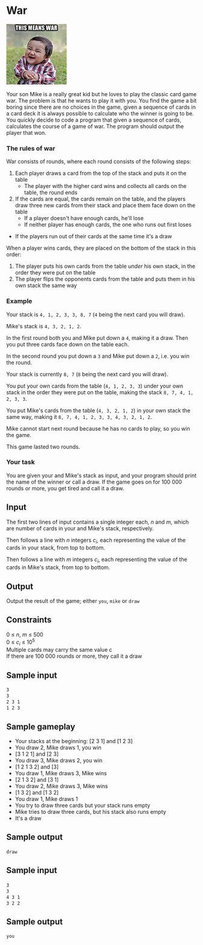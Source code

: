 # War
![](../images/war.jpg)

Your son Mike is a really great kid but he loves to play the classic card game
war.  The problem is that he wants to play it with you.  You find the game a
bit boring since there are no choices in the game, given a sequence of cards in
a card deck it is always possible to calculate who the winner is going to be.
You quickly decide to code a program that given a sequence of cards, calculates
the course of a game of war. The program should output the player that won.

### The rules of war
War consists of rounds, where each round consists of the following steps:

1. Each player draws a card from the top of the stack and puts it on the table
    - The player with the higher card wins and collects all cards on the table, the round ends
2. If the cards are equal, the cards remain on the table, and the players draw three new cards from their stack and place them face down on the table
    - If a player doesn't have enough cards, he'll lose
    - If neither player has enough cards, the one who runs out first loses

- If the players run out of their cards at the same time it's a draw

When a player wins cards, they are placed on the bottom of the stack in this
order:

1. The player puts his own cards from the table _under_ his own stack, in the order they were put on the table
2. The player flips the opponents cards from the table and puts them in his own stack the same way

### Example
Your stack is `4, 1, 2, 3, 3, 8, 7` (`4` being the next card you will draw).

Mike's stack is `4, 3, 2, 1, 2`.

In the first round both you and Mike put down a `4`, making it a draw. Then you put three cards face down on the table each.

In the second round you put down a `3` and Mike put down a `2`, i.e. you win
the round.

Your stack is currently `8, 7` (`8` being the next card you will draw).

You put your own cards from the table (`4, 1, 2, 3, 3`) under your own stack in
the order they were put on the table, making the stack `8, 7, 4, 1, 2, 3, 3`.

You put Mike's cards from the table (`4, 3, 2, 1, 2`) in your own stack the same
way, making it `8, 7, 4, 1, 2, 3, 3, 4, 3, 2, 1, 2`.

Mike cannot start next round because he has no cards to play, so you win the
game.

This game lasted two rounds.

### Your task
You are given your and Mike's stack as input, and your program should print the
name of the winner or call a draw. If the game goes on for 100 000 rounds or
more, you get tired and call it a draw.

## Input
The first two lines of input contains a single integer each, _n_ and _m_, which
are number of cards in your and Mike's stack, respectively.

Then follows a line with _n_ integers _c<sub>i</sub>_, each representing the
value of the cards in your stack, from top to bottom.

Then follows a line with _m_ integers _c<sub>i</sub>_, each representing the
value of the cards in Mike's stack, from top to bottom.

## Output
Output the result of the game; either `you`, `mike` or `draw`

## Constraints
0 &le; _n_, _m_ &le; 500  
0 &le; _c<sub>i</sub>_ &le; 10<sup>5</sup>  
Multiple cards may carry the same value c  
If there are 100 000 rounds or more, they call it a draw

## Sample input
```
3
3
2 3 1
1 2 3
```

## Sample gameplay
* Your stacks at the beginning: [2 3 1] and [1 2 3]
* You draw 2, Mike draws 1, you win
* [3 1 2 1] and [2 3]
* You draw 3, Mike draws 2, you win
* [1 2 1 3 2] and [3]
* You draw 1, Mike draws 3, Mike wins
* [2 1 3 2] and [3 1]
* You draw 2, Mike draws 3, Mike wins
* [1 3 2] and [1 3 2]
* You draw 1, Mike draws 1
* You try to draw three cards but your stack runs empty
* Mike tries to draw three cards, but his stack also runs empty
* It's a draw

## Sample output
```
draw
```

## Sample input
```
3
3
4 3 1
3 2 2
```

## Sample output
```
you
```
